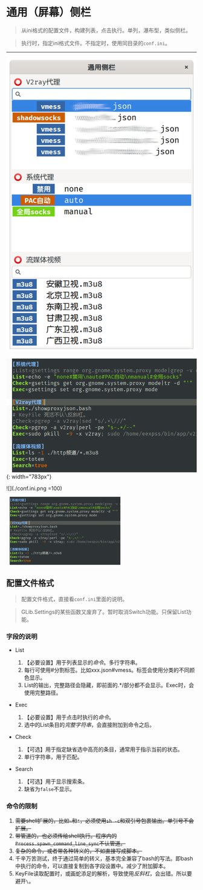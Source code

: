 # 通用（屏幕）侧栏


> 从ini格式的配置文件，构建列表，点击执行。单列，瀑布型，类似侧栏。

> 执行时，指定ini格式文件。不指定时，使用同目录的`conf.ini`。

---

![](./list-exec.png)

![](./conf.ini.png){: width="783px"}

![](./conf.ini.png =100)

<img src="./conf.ini.png" width = 60%  />


## 配置文件格式

> 配置文件格式，直接看`conf.ini`里面的说明。

> GLib.Settings的某些函数又废弃了。暂时取消Switch功能。只保留List功能。

### 字段的说明

- List

	1. 【必要设置】用于列表显示的*命令*。多行字符串。
	1. 每行可使用#分割标签。比如xxx.json#vmess。标签会使用分类的不同颜色显示。
	1. List的输出，完整路径会隐藏，即前面的.*/部分都不会显示。Exec时，会使用完整路径。

- Exec

	1. 【必要设置】用于点击时执行的*命令*。
	1. 选中的List条目的*完整字符串*，会直接附加到命令之后。

- Check

	1. 【可选】用于指定缺省选中高亮的条目，通常用于指示当前的状态。
	1. 单行字符串，用于匹配。

- Search

	1. 【可选】用于显示搜索条。
	1. 缺省为`false`不显示。


### 命令的限制

1. ~~需要shell扩展的，比如`~`和`*`，必须使用`sh -c`和双引号包裹输出。单引号不会扩展。~~
1. ~~带管道的，也必须传给shell执行。程序内的`Process.spawn_command_line_sync`不认管道。~~
1. ~~复杂的命令，或者带各种转义的，不如直接写成脚本。~~
1. 千辛万苦测试，终于通过简单的转义，基本完全兼容了bash的写法。即bash中执行的命令，可以直接复制到各字段设置中。减少了附加脚本。
1. KeyFile读取配置时，或画蛇添足的解析，导致使用*反斜杠*，会出错。所以要避开`\`。

